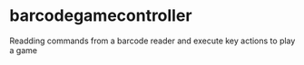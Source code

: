 # barcodegamecontroller
Readding commands from a barcode reader and execute key actions to play a game

